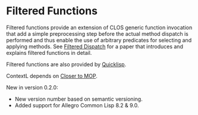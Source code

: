 # Filtered Functions
Filtered functions provide an extension of CLOS generic function invocation that add a simple preprocessing step before the actual method dispatch is performed and thus enable the use of arbitrary predicates for selecting and applying methods. See [Filtered Dispatch](http://www.p-cos.net/documents/filtered-dispatch.pdf "Filtered Dispatch") for a paper that introduces and explains filtered functions in detail.

Filtered functions are also provided by [Quicklisp](https://www.quicklisp.org/).

ContextL depends on [Closer to MOP](https://github.com/pcostanza/closer-mop "Closer to MOP").

New in version 0.2.0:
* New version number based on semantic versioning.
* Added support for Allegro Common Lisp 8.2 & 9.0.
